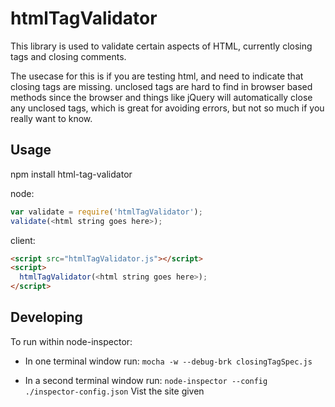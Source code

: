 # htmlTagValidator
This library is used to validate certain aspects of HTML, currently closing tags and closing comments.

The usecase for this is if you are testing html, and need to indicate that closing tags are missing.
unclosed tags are hard to find in browser based methods since the browser and things like jQuery
will automatically close any unclosed tags, which is great for avoiding errors, but not so much
if you really want to know.
## Usage
npm install html-tag-validator

node:
```javascript
var validate = require('htmlTagValidator');
validate(<html string goes here>);
```

client:
```html
<script src="htmlTagValidator.js"></script>
<script>
  htmlTagValidator(<html string goes here>);
</script>
```

## Developing
To run within node-inspector:

* In one terminal window run: `mocha -w --debug-brk closingTagSpec.js`

* In a second terminal window run: `node-inspector --config ./inspector-config.json`
Vist the site given
